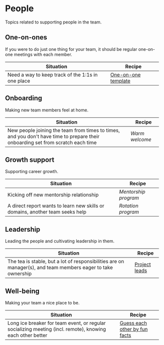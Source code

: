 # People

Topics related to supporting people in the team.

## One-on-ones

If you were to do just one thing for your team, it should be regular one-on-one meetings with each member.

|Situation|Recipe|
|---------|------|
|Need a way to keep track of the 1:1s in one place|[One-on-one template](./one-on-one/one-on-one-documentation-template.md)|

## Onboarding

Making new team members feel at home.

|Situation|Recipe|
|---------|------|
|New people joining the team from times to times, and you don't have time to prepare their onboarding set from scratch each time|_Warm welcome_|

## Growth support

Supporting career growth.

|Situation|Recipe|
|---------|------|
|Kicking off new mentorship relationship|_Mentorship program_|
|A direct report wants to learn new skills or domains, another team seeks help|_Rotation program_|

## Leadership

Leading the people and cultivating leadership in them.

|Situation|Recipe|
|---------|------|
|The tea is stable, but a lot of responsibilities are on manager(s), and team members eager to take ownership|[Project leads](./leadership/project-leads.md)|

## Well-being

Making your team a nice place to be.

|Situation|Recipe|
|---------|------|
|Long ice breaker for team event, or regular socializing meeting (incl. remote), knowing each other better|[Guess each other by fun facts](./well-being/guess-each-other-by-fun-facts.md)|

